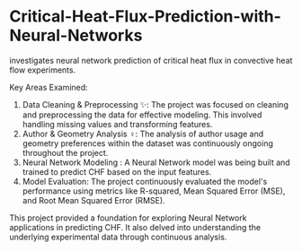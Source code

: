 # Critical-Heat-Flux-Prediction-with-Neural-Networks
 investigates neural network prediction of critical heat flux in convective heat flow experiments.



Key Areas Examined:

1. Data Cleaning & Preprocessing ✨: The project was focused on cleaning and preprocessing the data for effective modeling. This involved handling missing values and transforming features.
2. Author & Geometry Analysis ️‍♀️: The analysis of author usage and geometry preferences within the dataset was continuously ongoing throughout the project.
3. Neural Network Modeling ️: A Neural Network model was being built and trained to predict CHF based on the input features.
4. Model Evaluation: The project continuously evaluated the model's performance using metrics like R-squared, Mean Squared Error (MSE), and Root Mean Squared Error (RMSE).


This project provided a foundation for exploring Neural Network applications in predicting CHF. It also delved into understanding the underlying experimental data through continuous analysis.
